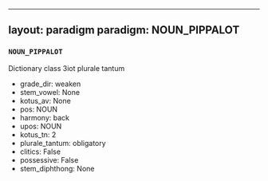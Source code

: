 
---
layout: paradigm
paradigm: NOUN_PIPPALOT
---
### ` NOUN_PIPPALOT `

Dictionary class 3iot plurale tantum
* grade_dir: weaken
* stem_vowel: None
* kotus_av: None
* pos: NOUN
* harmony: back
* upos: NOUN
* kotus_tn: 2
* plurale_tantum: obligatory
* clitics: False
* possessive: False
* stem_diphthong: None
